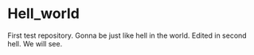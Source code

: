 # Hell_world
First test repository. Gonna be just like hell in the world.
Edited in second hell.
We will see.
